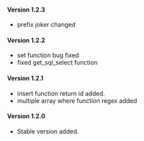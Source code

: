 

#### Version 1.2.3

  * prefix joker changed
  
#### Version 1.2.2

  * set function bug fixed
  * fixed get_sql_select function

#### Version 1.2.1

  * insert function return id added.
  * multiple array where function regex added

#### Version 1.2.0

  * Stable version added.

